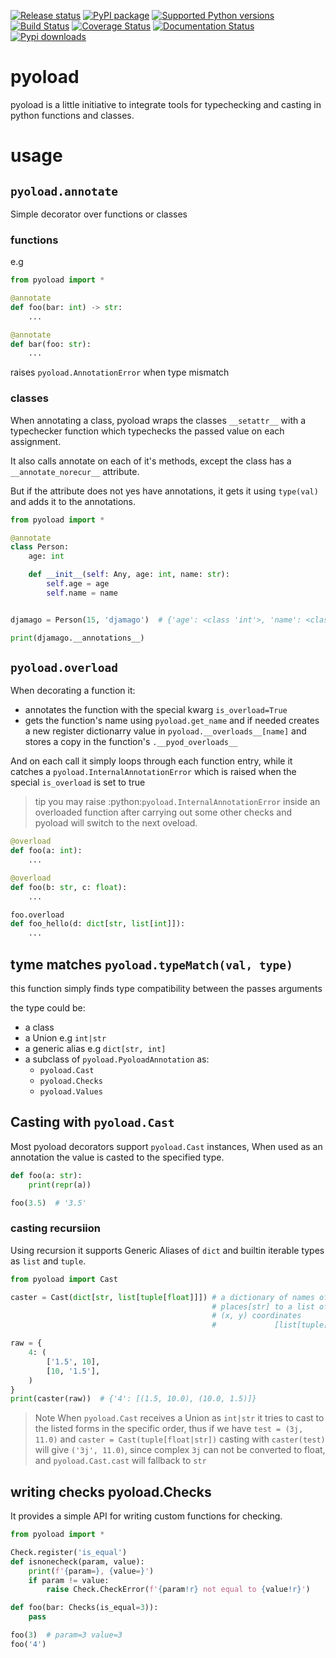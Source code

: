 [![Release status](https://github.com/ken-morel/pyoload/actions/workflows/python-publish.yml/badge.svg)](https://github.com/ken-morel/pyoload/releases)
[![PyPI package](https://badge.fury.io/py/pyoload.svg)](https://pypi.org/project/pyoload)
[![Supported Python versions](https://img.shields.io/pypi/pyversions/pyoload)](https://pypi.org/project/pyoload)
[![Build Status](https://github.com/ken-morel/pyoload/actions/workflows/test.yml/badge.svg?branch=main)](https://github.com/ken-morel/pyoload/tree/mai)
[![Coverage Status](https://coveralls.io/repos/github/ken-morel/pyoload/badge.svg?branch=main)](https://coveralls.io/github/ken-morel/pyoload?branch=mai)
[![Documentation Status](https://readthedocs.org/projects/pyoload/badge/?version=latest)](https://pyoload.readthedocs.io)
[![Pypi downloads](https://img.shields.io/pypi/dm/pyoload)](https://pypi.org/project/pyoload)

# pyoload

pyoload is a little initiative to integrate tools for typechecking and
casting in python functions and classes.

# usage

## `pyoload.annotate`

Simple decorator over functions or classes

### functions

e.g

```python
from pyoload import *

@annotate
def foo(bar: int) -> str:
    ...

@annotate
def bar(foo: str):
    ...
```

raises `pyoload.AnnotationError` when type mismatch

### classes

When annotating a class, pyoload wraps the classes `__setattr__` with
a typechecker function which typechecks the passed value on each assignment.

It also calls annotate on each of it's methods, except the class has a
`__annotate_norecur__` attribute.

But if the attribute does not yes have annotations, it gets it using
`type(val)` and adds it to the annotations.

```python
from pyoload import *

@annotate
class Person:
    age: int

    def __init__(self: Any, age: int, name: str):
        self.age = age
        self.name = name


djamago = Person(15, 'djamago')  # {'age': <class 'int'>, 'name': <class 'str'>}

print(djamago.__annotations__)
```

## `pyoload.overload`

When decorating a function it:
- annotates the function with the special kwarg `is_overload=True`
- gets the function's name using `pyoload.get_name` and if needed
  creates a new register dictionarry value in
  `pyoload.__overloads__[name]` and stores a copy in
  the function's `.__pyod_overloads__`

And on each call it simply loops through each function entry, while
it catches a `pyoload.InternalAnnotationError` which is raised when
the special `is_overload` is set to true

> tip
  you may raise :python:`pyoload.InternalAnnotationError` inside an overloaded
  function after carrying out some other checks and pyoload will switch to the
  next oveload.

```python
@overload
def foo(a: int):
    ...

@overload
def foo(b: str, c: float):
    ...

foo.overload
def foo_hello(d: dict[str, list[int]]):
    ...
```

## tyme matches `pyoload.typeMatch(val, type)`

this function simply finds type compatibility between the passes arguments

the type could be:
- a class
- a Union e.g `int|str`
- a generic alias e.g `dict[str, int]`
- a subclass of `pyoload.PyoloadAnnotation` as:
  - `pyoload.Cast`
  - `pyoload.Checks`
  - `pyoload.Values`

## Casting with `pyoload.Cast`

Most pyoload decorators support `pyoload.Cast` instances,
When used as an annotation the value is casted to the specified type.

```python
def foo(a: str):
    print(repr(a))

foo(3.5)  # '3.5'
```

### casting recursiion

Using recursion it supports Generic Aliases of `dict` and builtin iterable
types as `list` and `tuple`.

```python
from pyoload import Cast

caster = Cast(dict[str, list[tuple[float]]]) # a dictionary of names of
                                             # places[str] to a list of their
                                             # (x, y) coordinates
                                             #             [list[tuple[float]]]

raw = {
    4: (
        ['1.5', 10],
        [10, '1.5'],
    )
}
print(caster(raw))  # {'4': [(1.5, 10.0), (10.0, 1.5)]}
```

> Note
  When `pyoload.Cast` receives a Union as `int|str` it tries to
  cast to the listed forms in the specific order, thus if we have
  `test = (3j, 11.0)` and `caster = Cast(tuple[float|str])` casting with
  `caster(test)` will give `('3j', 11.0)`, since complex `3j` can not be
  converted to float, and `pyoload.Cast.cast` will fallback to `str`

## writing checks pyoload.Checks

It provides a simple API for writing custom functions for checking.

```python
from pyoload import *

Check.register('is_equal')
def isnonecheck(param, value):
    print(f'{param=}, {value=}')
    if param != value:
        raise Check.CheckError(f'{param!r} not equal to {value!r}')

def foo(bar: Checks(is_equal=3)):
    pass

foo(3)  # param=3 value=3
foo('4')


```

